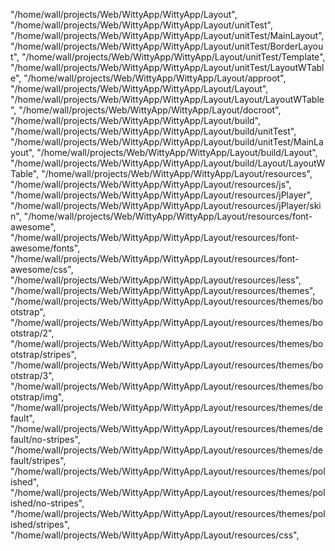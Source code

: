 "/home/wall/projects/Web/WittyApp/WittyApp/Layout",
"/home/wall/projects/Web/WittyApp/WittyApp/Layout/unitTest",
"/home/wall/projects/Web/WittyApp/WittyApp/Layout/unitTest/MainLayout",
"/home/wall/projects/Web/WittyApp/WittyApp/Layout/unitTest/BorderLayout",
"/home/wall/projects/Web/WittyApp/WittyApp/Layout/unitTest/Template",
"/home/wall/projects/Web/WittyApp/WittyApp/Layout/unitTest/LayoutWTable",
"/home/wall/projects/Web/WittyApp/WittyApp/Layout/approot",
"/home/wall/projects/Web/WittyApp/WittyApp/Layout/Layout",
"/home/wall/projects/Web/WittyApp/WittyApp/Layout/Layout/LayoutWTable",
"/home/wall/projects/Web/WittyApp/WittyApp/Layout/docroot",
"/home/wall/projects/Web/WittyApp/WittyApp/Layout/build",
"/home/wall/projects/Web/WittyApp/WittyApp/Layout/build/unitTest",
"/home/wall/projects/Web/WittyApp/WittyApp/Layout/build/unitTest/MainLayout",
"/home/wall/projects/Web/WittyApp/WittyApp/Layout/build/Layout",
"/home/wall/projects/Web/WittyApp/WittyApp/Layout/build/Layout/LayoutWTable",
"/home/wall/projects/Web/WittyApp/WittyApp/Layout/resources",
"/home/wall/projects/Web/WittyApp/WittyApp/Layout/resources/js",
"/home/wall/projects/Web/WittyApp/WittyApp/Layout/resources/jPlayer",
"/home/wall/projects/Web/WittyApp/WittyApp/Layout/resources/jPlayer/skin",
"/home/wall/projects/Web/WittyApp/WittyApp/Layout/resources/font-awesome",
"/home/wall/projects/Web/WittyApp/WittyApp/Layout/resources/font-awesome/fonts",
"/home/wall/projects/Web/WittyApp/WittyApp/Layout/resources/font-awesome/css",
"/home/wall/projects/Web/WittyApp/WittyApp/Layout/resources/less",
"/home/wall/projects/Web/WittyApp/WittyApp/Layout/resources/themes",
"/home/wall/projects/Web/WittyApp/WittyApp/Layout/resources/themes/bootstrap",
"/home/wall/projects/Web/WittyApp/WittyApp/Layout/resources/themes/bootstrap/2",
"/home/wall/projects/Web/WittyApp/WittyApp/Layout/resources/themes/bootstrap/stripes",
"/home/wall/projects/Web/WittyApp/WittyApp/Layout/resources/themes/bootstrap/3",
"/home/wall/projects/Web/WittyApp/WittyApp/Layout/resources/themes/bootstrap/img",
"/home/wall/projects/Web/WittyApp/WittyApp/Layout/resources/themes/default",
"/home/wall/projects/Web/WittyApp/WittyApp/Layout/resources/themes/default/no-stripes",
"/home/wall/projects/Web/WittyApp/WittyApp/Layout/resources/themes/default/stripes",
"/home/wall/projects/Web/WittyApp/WittyApp/Layout/resources/themes/polished",
"/home/wall/projects/Web/WittyApp/WittyApp/Layout/resources/themes/polished/no-stripes",
"/home/wall/projects/Web/WittyApp/WittyApp/Layout/resources/themes/polished/stripes",
"/home/wall/projects/Web/WittyApp/WittyApp/Layout/resources/css",
